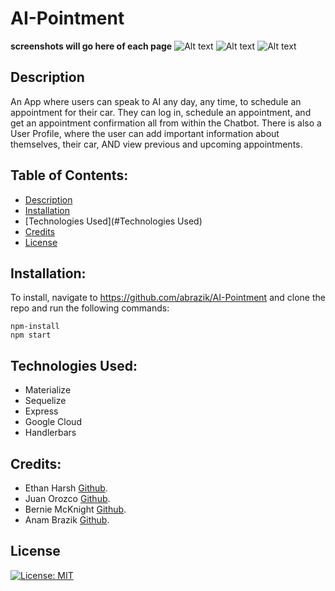 # AI-Pointment
**screenshots will go here of each page**
![Alt text](https://github.com/abrazik/)
![Alt text](https://github.com/abrazik/)
![Alt text](https://github.com/abrazik/)
## Description
An App where users can speak to AI any day, any time, to schedule an appointment for their car.
They can log in, schedule an appointment, and get an appointment confirmation all from within the Chatbot. 
There is also a User Profile, where the user can add important information about themselves, their car, AND view previous and upcoming appointments. 
 ## Table of Contents:
  * [Description](#Description)
  * [Installation](#Installation)
  * [Technologies Used](#Technologies Used)
  * [Credits](#Credits)
  * [License](#License)
## Installation:
To install, navigate to https://github.com/abrazik/AI-Pointment and clone the repo and run the following commands:
```
npm-install
npm start
```
## Technologies Used:
- Materialize
- Sequelize
- Express
- Google Cloud
- Handlerbars
## Credits:
- Ethan Harsh [Github](https://github.com/EthanHarsh).
- Juan Orozco [Github](https://github.com/jcorozco81).
- Bernie McKnight [Github](https://github.com/sissyhanks).
- Anam Brazik [Github](https://github.com/abrazik).
## License
[![License: MIT](https://img.shields.io/badge/License-MIT-yellow.svg)](https://opensource.org/licenses/MIT)
